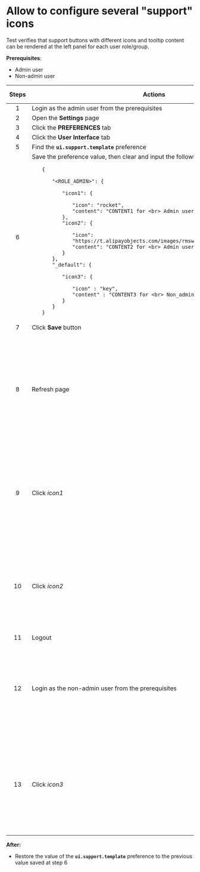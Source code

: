 # Allow to configure several "support" icons

Test verifies that support buttons with different icons and tooltip content can be rendered at the left panel for each user role/group.

**Prerequisites**:
- Admin user
- Non-admin user

| Steps | Actions | Expected results |
| :---: | --- | --- |
| 1 | Login as the admin user from the prerequisites | |
| 2 | Open the **Settings** page | |
| 3 | Click the **PREFERENCES** tab | |
| 4 | Click the **User Interface** tab | |
| 5 | Find the **`ui.support.template`** preference | |
| 6 | Save the preference value, then clear and input the following json <ul> `{` <ul> `"<ROLE_ADMIN>": {` <ul> `"icon1": {` <ul> `"icon": "rocket",` <br> `"content": "CONTENT1 for <br> Admin users"` </ul> `},` <br> `"icon2": {` <ul> `"icon": "https://t.alipayobjects.com/images/rmsweb/T1B9hfXcdvXXXXXXXX.svg",` <br> `"content": "CONTENT2 for <br> Admin users"` </ul> `}` </ul> `},` <br> `"_default": {` <ul> `"icon3": {` <ul> `"icon" : "key",` <br> `"content" : "CONTENT3 for <br> Non_admin users"` </ul> `}` </ul> `}` </ul> `}` | |
| 7 | Click **Save** button | |
| 8 | Refresh page | 2 *help* buttons with *icon1* and *icon2* specified in json at step 6 are shown at the bottom of the left panel | 
| 9 | Click *icon1* | Text `CONTENT1 for Admin users` from json specified at step 6 is displayed on the *icon1* tooltip |
| 10 | Click *icon2* | Text `CONTENT2 for Admin users` from json specified at step 6 is displayed on the *icon2* tooltip |
| 11 | Logout | |
| 12 | Login as the non-admin user from the prerequisites | 1 *help* button with *icon3* specified in json at step 6 is shown at the bottom of the left panel |
| 13 | Click *icon3* | Text `CONTENT2 for Admin users` from json specified at step 6 is displayed on the support icon tooltip |

**After:**
- Restore the value of the **`ui.support.template`** preference to the previous value saved at step 6